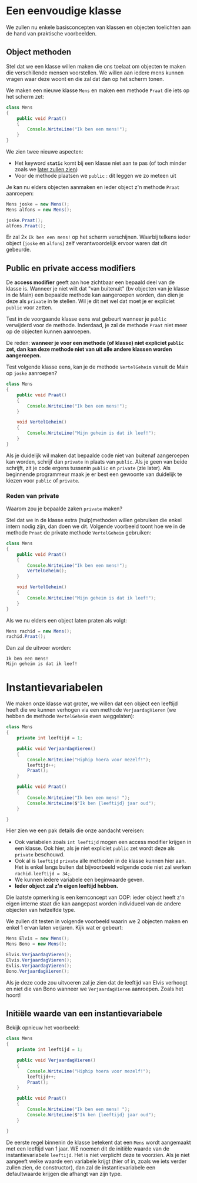 # Een eenvoudige klasse

We zullen nu enkele basisconcepten van klassen en objecten toelichten aan de hand van praktische voorbeelden.

## Object methoden

Stel dat we een klasse willen maken die ons toelaat om objecten te maken die verschillende mensen voorstellen. We willen aan iedere mens kunnen vragen waar deze woont en die zal dat dan op het scherm tonen.

We maken een nieuwe klasse ``Mens`` en maken een methode ``Praat`` die iets op het scherm zet:

```java
class Mens
{
    public void Praat()
    {
        Console.WriteLine("Ik ben een mens!");
    }
}
```

We zien twee nieuwe aspecten:

* Het keyword **``static``** komt bij een klasse niet aan te pas (of toch minder zoals we [later zullen zien](/10_advancedklassen/5_static.md))
* Voor de methode plaatsen we ``public`` : dit leggen we zo meteen uit

Je kan nu elders objecten aanmaken en ieder object z'n methode ``Praat`` aanroepen:

```java
Mens joske = new Mens();
Mens alfons = new Mens();

joske.Praat();
alfons.Praat();
```

Er zal 2x ``Ik ben een mens!`` op het scherm verschijnen. Waarbij telkens ieder object (``joske`` en ``alfons``) zelf verantwoordelijk ervoor waren dat dit gebeurde.

## Public en private access modifiers


De **access modifier** geeft aan hoe zichtbaar een bepaald deel van de klasse is. Wanneer je niet wilt dat "van buitenuit" (bv objecten van je klasse in de Main) een bepaalde methode kan aangeroepen worden, dan dien je deze als ``private`` in te stellen. Wil je dit net wel dat moet je er expliciet ``public`` voor zetten.

Test in de voorgaande klasse eens wat gebeurt wanneer je ``public`` verwijderd voor de methode. Inderdaad, je zal de methode ``Praat`` niet meer op de objecten kunnen aanroepen.

De reden: **wanneer je voor een methode (of klasse) niet expliciet ``public`` zet, dan kan deze methode niet van uit alle andere klassen worden aangeroepen.**

Test volgende klasse eens, kan je de methode ``VertelGeheim`` vanuit de Main op ``joske`` aanroepen?

```java
class Mens
{
    public void Praat()
    {
        Console.WriteLine("Ik ben een mens!");
    }

    void VertelGeheim()
    {
        Console.WriteLine("Mijn geheim is dat ik leef!");
    }
}
```

Als je duidelijk wil maken dat bepaalde code niet van buitenaf aangeroepen kan worden, schrijf dan ``private`` in plaats van ``public``. Als je geen van beide schrijft, zit je code ergens tussenin ``public`` en ``private`` (zie later). Als beginnende programmeur maak je er best een gewoonte van duidelijk te kiezen voor ``public`` of ``private``.

### Reden van private

Waarom zou je bepaalde zaken ``private`` maken? 

Stel dat we in de klasse extra (hulp)methoden willen gebruiken die enkel intern nodig zijn, dan doen we dit. Volgende voorbeeld toont hoe we in de methode ``Praat`` de private methode ``VertelGeheim`` gebruiken:


```java
class Mens
{
    public void Praat()
    {
        Console.WriteLine("Ik ben een mens!");
        VertelGeheim();
    }

    void VertelGeheim()
    {
        Console.WriteLine("Mijn geheim is dat ik leef!");
    }
}
```

Als we nu elders een object laten praten als volgt:

```java
Mens rachid = new Mens();
rachid.Praat();
```

Dan zal de uitvoer worden:

<!---{line-numbers:false}--->
```text
Ik ben een mens!
Mijn geheim is dat ik leef!
```

# Instantievariabelen

We maken onze klasse wat groter, we willen dat een object een leeftijd heeft die we kunnen verhogen via een methode ``VerjaardagVieren`` (we hebben de methode ``VertelGeheim`` even weggelaten):

```java
class Mens
{
    private int leeftijd = 1;

    public void VerjaardagVieren()
    {
        Console.WriteLine("Hiphip hoera voor mezelf!");
        leeftijd++;
        Praat();
    }

    public void Praat()
    {
        Console.WriteLine("Ik ben een mens! ");
        Console.WriteLine($"Ik ben {leeftijd} jaar oud");
    }

}
```

Hier zien we een pak details die onze aandacht vereisen:

* Ook variabelen zoals ``int leeftijd`` mogen een access modifier krijgen in een klasse. Ook hier, als je niet expliciet ``public`` zet wordt deze als ``private`` beschouwd.
* Ook al is ``leeftijd`` ``private`` alle methoden in de klasse kunnen hier aan. Het is enkel langs buiten dat bijvoorbeeld volgende code niet zal werken ``rachid.leeftijd = 34;``.
* We kunnen iedere variabele een beginwaarde geven.
* **Ieder object zal z'n eigen leeftijd hebben.**

Die laatste opmerking is een kernconcept van OOP: ieder object heeft z'n eigen interne staat die kan aangepast worden individueel van de andere objecten van hetzelfde type.

We zullen dit testen in volgende voorbeeld waarin we 2 objecten maken en enkel 1 ervan laten verjaren. Kijk wat er gebeurt:

```java
Mens Elvis = new Mens();
Mens Bono = new Mens();

Elvis.VerjaardagVieren();
Elvis.VerjaardagVieren();
Evlis.VerjaardagVieren();
Bono.VerjaardagVieren();
```

Als je deze code zou uitvoeren zal je zien dat de leeftijd van Elvis verhoogt en niet die van Bono wanneer we ``VerjaardagVieren`` aanroepen. Zoals het hoort!

## Initiële waarde van een instantievariabele
Bekijk opnieuw het voorbeeld:

```java
class Mens
{
    private int leeftijd = 1;

    public void VerjaardagVieren()
    {
        Console.WriteLine("Hiphip hoera voor mezelf!");
        leeftijd++;
        Praat();
    }

    public void Praat()
    {
        Console.WriteLine("Ik ben een mens! ");
        Console.WriteLine($"Ik ben {leeftijd} jaar oud");
    }

}
```

De eerste regel binnenin de klasse betekent dat een ``Mens`` wordt aangemaakt met een leeftijd van 1 jaar. WE noemen dit de initiële waarde van de instantievariabele ``leeftijd``. Het is niet verplicht deze te voorzien. Als je niet aangeeft welke waarde een variabele krijgt (hier of in, zoals we iets verder zullen zien, de constructor), dan zal de instantievariabele een defaultwaarde krijgen die afhangt van zijn type.
